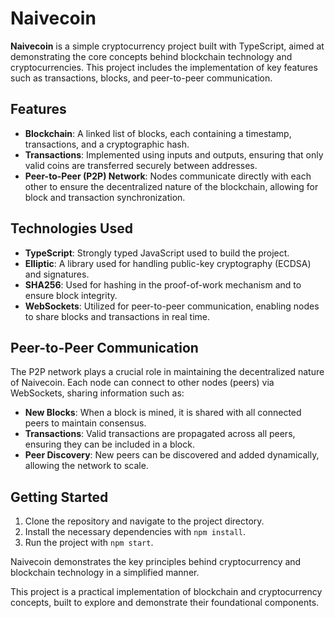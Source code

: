 # Naivecoin

**Naivecoin** is a simple cryptocurrency project built with TypeScript, aimed at demonstrating the core concepts behind blockchain technology and cryptocurrencies. This project includes the implementation of key features such as transactions, blocks, and peer-to-peer communication.

## Features

- **Blockchain**: A linked list of blocks, each containing a timestamp, transactions, and a cryptographic hash.
- **Transactions**: Implemented using inputs and outputs, ensuring that only valid coins are transferred securely between addresses.
- **Peer-to-Peer (P2P) Network**: Nodes communicate directly with each other to ensure the decentralized nature of the blockchain, allowing for block and transaction synchronization.
  
## Technologies Used

- **TypeScript**: Strongly typed JavaScript used to build the project.
- **Elliptic**: A library used for handling public-key cryptography (ECDSA) and signatures.
- **SHA256**: Used for hashing in the proof-of-work mechanism and to ensure block integrity.
- **WebSockets**: Utilized for peer-to-peer communication, enabling nodes to share blocks and transactions in real time.

## Peer-to-Peer Communication

The P2P network plays a crucial role in maintaining the decentralized nature of Naivecoin. Each node can connect to other nodes (peers) via WebSockets, sharing information such as:

- **New Blocks**: When a block is mined, it is shared with all connected peers to maintain consensus.
- **Transactions**: Valid transactions are propagated across all peers, ensuring they can be included in a block.
- **Peer Discovery**: New peers can be discovered and added dynamically, allowing the network to scale.

## Getting Started

1. Clone the repository and navigate to the project directory.
2. Install the necessary dependencies with `npm install`.
3. Run the project with `npm start`.

Naivecoin demonstrates the key principles behind cryptocurrency and blockchain technology in a simplified manner.

This project is a practical implementation of blockchain and cryptocurrency concepts, built to explore and demonstrate their foundational components.
